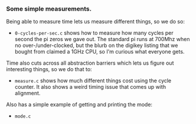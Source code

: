 ### Some simple measurements.

Being able to measure time lets us measure different things, so we do so:
  - `0-cycles-per-sec.c` shows how to measure how many cycles per 
    second the pi zeros we gave out.  The standard pi runs at 700Mhz
    when no over-/under-clocked, but the blurb on the digikey listing
    that we bought from claimed a 1GHz CPU, so I'm curious what everyone
    gets.

Time also cuts across all abstraction barriers which lets us figure out 
interesting things, so we do that to:

  - `measure.c` shows how much different things cost using the cycle
    counter.  It also shows a weird timing issue that comes up 
    with alignment.


Also has a simple example of getting and printing the mode:
  - `mode.c`
